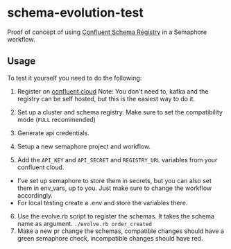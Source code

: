 # schema-evolution-test

Proof of concept of using [Confluent Schema Registry](https://docs.confluent.io/platform/current/schema-registry/index.html) in a Semaphore workflow.

## Usage

To test it yourself you need to do the following:

1. Register on [confluent cloud](https://www.confluent.io/get-started/?product=cloud)
Note: You don't need to, kafka and the registry can be self hosted, but this is the easiest way to do it.

2. Set up a cluster and schema registry. Make sure to set the compatibility mode (`FULL` recommended)
3. Generate api credentials.
4. Setup a new semaphore project and workflow.
5. Add the `API_KEY` and `API_SECRET` and `REGISTRY_URL` variables from your confluent cloud.
  - I've set up semaphore to store them in secrets, but you can also set them in env_vars, up to you. Just make sure to change the workflow accordingly.
  - For local testing create a .env and store the variables there.
6. Use the evolve.rb script to register the schemas. It takes the schema name as argument. `./evolve.rb order_created`
7. Make a new pr change the schemas, compatible changes should have a green semaphore check, incompatible changes should have red.
